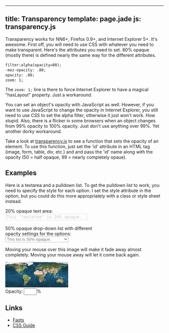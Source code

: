 ---
title: Transparency
template: page.jade
js: transparency.js
----
Transparency works for NN6+, Firefox 0.9+, and Internet Explorer 5+.  It's awesome.  First off, you will need to use CSS with whatever you need to make transparent.  Here's the attributes you need to set.  80% opaque (mostly there) is defined nearly the same way for the different attributes.

	filter:alpha(opacity=80);
	-moz-opacity: .80;
	opacity: .80;
	zoom: 1;

The `zoom: 1;` line is there to force Internet Explorer to have a magical "hasLayout" property.  Just a workaround.

You can set an object's opacity with JavaScript as well.  However, if you want to use JavaScript to change the opacity in Internet Explorer, you still need to use CSS to set the alpha filter, otherwise it just won't work.  How stupid.  Also, there is a flicker in some browsers when an object changes from 99% opacity to 100% opacity.  Just don't use anything over 99%.  Yet another dorky workaround.

Take a look at [transparency.js](transparency.js) to see a function that sets the opacity of an element.  To use this function, just set the 'id' attribute in an HTML tag (image, form, table, div, etc.) and and pass the 'id' name along with the opacity (50 = half opaque, 99 = nearly completely opaue).

Examples
--------

Here is a textarea and a pulldown list.  To get the pulldown list to work, you need to specify the style for each option.  I set the style attribute in the option, but you could do this more appropriately with a class or style sheet instead.

<form>
	<p>20% opaque text area:<br>
		<textarea style="filter:alpha(opacity=20); -moz-opacity:0.2; opacity:0.2; zoom:1" rows=1 cols=30>This "textarea" is 20% opaque.</textarea>
	</p>
	<p>50% opaque drop-down list with different<br>
opacity settings for the options:<br>
		<select style="filter:alpha(opacity=50); -moz-opacity:0.5; opacity:0.5; zoom:1">
			<option>This list is 50% opaque.</option>
			<option style="filter:alpha(opacity=25); -moz-opacity:0.25; opacity:0.25; zoom:1">Option 2 - 25% opaque</option>
			<option style="filter:alpha(opacity=50); -moz-opacity:0.5; opacity:0.5; zoom:1">Option 3 - 50% opaque</option>
			<option style="filter:alpha(opacity=75); -moz-opacity:0.75; opacity:0.75; zoom:1">Option 4 - 75% opaque</option>
			<option>Option 5 - default opaqueness</option>
		</select>
	</p>
</form>

Moving your mouse over this image will make it fade away almost completely.  Moving your mouse away will let it come back again.

<form name=imgform action="#" method="get">
	<img name="testImage" src="world.gif" id='testImage' style="filter:alpha(opacity=99); -moz-opacity: 0.99; opacity:0.99; zoom:1" onmouseover="SetOpacityStep(11)" onmouseout="SetOpacityStep(99)">
	<br>
	Opacity:  <input type=text value="" name=imgopacity size=2>%
</form>

Links
-----

* [Faqts](http://www.faqts.com/knowledge_base/view.phtml/aid/7375/fid/122)
* [CSS Guide](http://www.macromedia.com/v1/documents/css2/css015.html)

